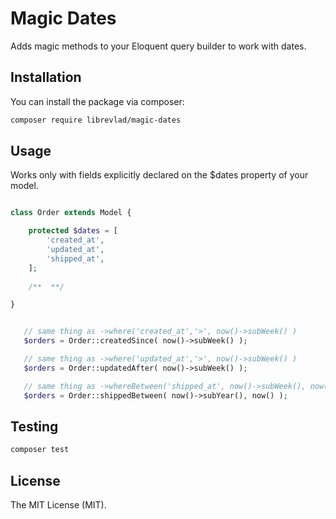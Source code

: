 # Magic Dates

Adds magic methods to your Eloquent query builder to work with dates.

## Installation

You can install the package via composer:

```bash
composer require librevlad/magic-dates
```

## Usage

Works only with fields explicitly declared on the $dates property of your model.

```php

class Order extends Model {

    protected $dates = [
        'created_at',
        'updated_at',
        'shipped_at',
    ];
  
    /**  **/

}

```

```php

   // same thing as ->where('created_at','>', now()->subWeek() )
   $orders = Order::createdSince( now()->subWeek() );

   // same thing as ->where('updated_at','>', now()->subWeek() )
   $orders = Order::updatedAfter( now()->subWeek() );

   // same thing as ->whereBetween('shipped_at', now()->subWeek(), now() )
   $orders = Order::shippedBetween( now()->subYear(), now() );

```

## Testing

```bash
composer test
```

## License

The MIT License (MIT).
